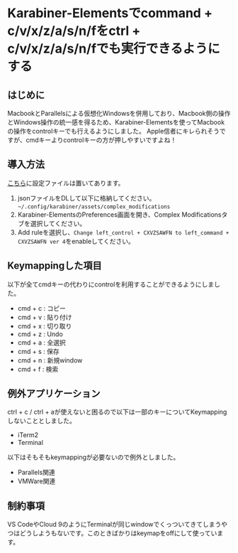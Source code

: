 # Karabiner-Elementsでcommand + c/v/x/z/a/s/n/fをctrl + c/v/x/z/a/s/n/fでも実行できるようにする
## はじめに
MacbookとParallelsによる仮想化Windowsを併用しており、Macbook側の操作とWindows操作の統一感を得るため、Karabiner-Elementsを使ってMacbookの操作をcontrolキーでも行えるようにしました。
Apple信者にキレられそうですが、cmdキーよりcontrolキーの方が押しやすいですよね！

## 導入方法
[こちら](https://github.com/imoris/karabiner-elements-settings/blob/master/ctrl_cvxzasnf_expansion/ctrl_cvxzasnf_extension.json)に設定ファイルは置いてあります。
1. jsonファイルをDLして以下に格納してください。
`~/.config/karabiner/assets/complex_modifications`
1. Karabiner-ElementsのPreferences画面を開き、Complex Modificationsタブを選択してください。
1. Add ruleを選択し、`Change left_control + CXVZSAWFN to left_command + CXVZSAWFN ver 4`をenableしてください。

## Keymappingした項目
以下が全てcmdキーの代わりにcontrolを利用することができるようにしました。
- cmd + c : コピー
- cmd + v : 貼り付け
- cmd + x : 切り取り
- cmd + z : Undo
- cmd + a : 全選択
- cmd + s : 保存
- cmd + n : 新規window
- cmd + f : 検索 


## 例外アプリケーション
ctrl + c / ctrl + aが使えないと困るので以下は一部のキーについてKeymappingしないこととしました。
- iTerm2
- Terminal

以下はそもそもkeymappingが必要ないので例外としました。
- Parallels関連
- VMWare関連

## 制約事項
VS CodeやCloud 9のようにTerminalが同じwindowでくっついてきてしまうやつはどうしようもないです。このときばかりはkeymapをoffにして使っています。